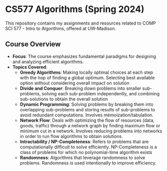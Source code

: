 # CS577 Algorithms (Spring 2024)
This repository contains my assignments and resources related to COMP SCI 577 - Intro to Algorithms, offered at UW-Madison.

## Course Overview


- **Focus**: The course emphasizes fundamental paradigms for designing and analyzing efficient algorithms.
- **Topics Covered**:
  - **Greedy Algorithms**: Making locally optimal choices at each step with the hop of finding a global optimum. Selecting best available option without considering overall impact on solution
  - **Divide and Conquer**: Breaking down problems into smaller sub-problems, solving each sub-problem independently, and combining sub-solutions to obtain the overall solution
  - **Dynamic Programming**: Solving problems by breaking them into overlapping sub-problems and storing results of sub-problems to avoid redundant computations. Involves memoization/tabulation.
  - **Network Flow**: Deals with optimizing the flow of resources (data, goods, traffic) through a network graph by finding maximum flow or minimum cut in a network. Involves reducing problems into networks in order to run flow algorithms to obtain solutions.
  - **Intractability / NP-Completeness**: Refers to problems that are computationally difficult to solve efficiently. NP-Completeness is a class of problems for which no polynomial-time algorithm exists
  - **Randomness**: Algorithms that leverage randomness to solve problems. Randomness is used intentionally to improve efficiency.
